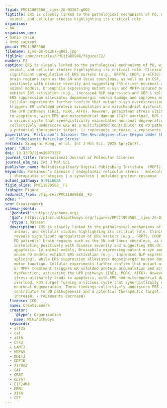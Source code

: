 ```yaml
---
figid: PMC11989508__ijms-26-03367-g002
figtitle: ERS is closely linked to the pathological mechanisms of PD, with clinical,
  animal, and cellular studies highlighting its critical role
organisms:
- NA
organisms_ner:
- Danio rerio
- Homo sapiens
pmcid: PMC11989508
filename: ijms-26-03367-g002.jpg
figlink: /pmc/articles/PMC11989508/figure/F2/
number: F2
caption: ERS is closely linked to the pathological mechanisms of PD, with clinical,
  animal, and cellular studies highlighting its critical role. Clinical evidence reveals
  significant upregulation of ERS markers (e.g., GRP78, CHOP, p-eIF2α) in PD patients’
  brain regions such as the SN and locus coeruleus, as well as in CSF, correlating
  positively with disease severity and suggesting ERS-driven neuronal apoptosis. In
  animal models, Drosophila expressing mutant α-syn and MPTP-induced mouse PD models
  exhibit ERS activation (e.g., increased BiP expression and XBP-1 splicing), while
  ERS suppression alleviates dopaminergic neuron damage and improves motor function.
  Cellular experiments further confirm that mutant α-syn overexpression or MPP+ treatment
  triggers ER unfolded protein accumulation and mitochondrial dysfunction, activating
  the UPR pathways (IRE1, PERK, ATF6). However, persistent stress ultimately leads
  to apoptosis, with ERS and mitochondrial damage (Ca2+ overload, ROS surge) forming
  a vicious cycle that synergistically exacerbates neuronal degeneration. These findings
  collectively underscore ERS as a multifaceted contributor to PD pathogenesis and
  a potential therapeutic target. (↑ represents increase; ↓ represents decrease)
papertitle: 'Parkinson’s Disease: The Neurodegenerative Enigma Under the “Undercurrent”
  of Endoplasmic Reticulum Stress'
reftext: Xiangrui Kong, et al. Int J Mol Sci. 2025 Apr;26(7).
year: '2025'
doi: 10.3390/ijms26073367
journal_title: International Journal of Molecular Sciences
journal_nlm_ta: Int J Mol Sci
publisher_name: Multidisciplinary Digital Publishing Institute  (MDPI)
keywords: Parkinson’s disease | endoplasmic reticulum stress | molecular mechanisms
  | therapeutic strategies | α-synuclein | unfolded protein response
automl_pathway: 0.9118685
figid_alias: PMC11989508__F2
figtype: Figure
redirect_from: /figures/PMC11989508__F2
ndex: ''
seo: CreativeWork
schema-jsonld:
  '@context': https://schema.org/
  '@id': https://pfocr.wikipathways.org/figures/PMC11989508__ijms-26-03367-g002.html
  '@type': Dataset
  description: ERS is closely linked to the pathological mechanisms of PD, with clinical,
    animal, and cellular studies highlighting its critical role. Clinical evidence
    reveals significant upregulation of ERS markers (e.g., GRP78, CHOP, p-eIF2α) in
    PD patients’ brain regions such as the SN and locus coeruleus, as well as in CSF,
    correlating positively with disease severity and suggesting ERS-driven neuronal
    apoptosis. In animal models, Drosophila expressing mutant α-syn and MPTP-induced
    mouse PD models exhibit ERS activation (e.g., increased BiP expression and XBP-1
    splicing), while ERS suppression alleviates dopaminergic neuron damage and improves
    motor function. Cellular experiments further confirm that mutant α-syn overexpression
    or MPP+ treatment triggers ER unfolded protein accumulation and mitochondrial
    dysfunction, activating the UPR pathways (IRE1, PERK, ATF6). However, persistent
    stress ultimately leads to apoptosis, with ERS and mitochondrial damage (Ca2+
    overload, ROS surge) forming a vicious cycle that synergistically exacerbates
    neuronal degeneration. These findings collectively underscore ERS as a multifaceted
    contributor to PD pathogenesis and a potential therapeutic target. (↑ represents
    increase; ↓ represents decrease)
  license: CC0
  name: CreativeWork
  creator:
    '@type': Organization
    name: WikiPathways
  keywords:
  - elf2a
  - cat
  - atf6
  - CSF2
  - LAMC2
  - HSPA5
  - DDIT3
  - GDF10
  - ATP8A2
  - CAT
  - CRAT
  - GLYAT
  - EIF2AK3
  - ERN1
  - ATF6
  - CSF
---
```


